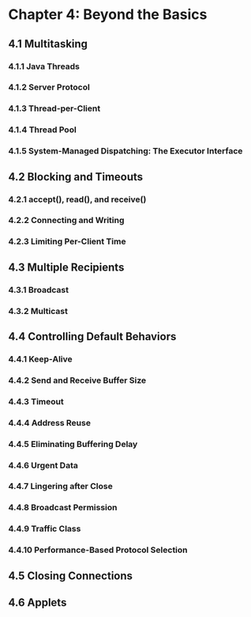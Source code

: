 # Chapter 4: Beyond the Basics
## 4.1 Multitasking
### 4.1.1 Java Threads
### 4.1.2 Server Protocol
### 4.1.3 Thread-per-Client
### 4.1.4 Thread Pool
### 4.1.5 System-Managed Dispatching: The Executor Interface
## 4.2 Blocking and Timeouts
### 4.2.1 accept(), read(), and receive()
### 4.2.2 Connecting and Writing
### 4.2.3 Limiting Per-Client Time
## 4.3 Multiple Recipients
### 4.3.1 Broadcast
### 4.3.2 Multicast
## 4.4 Controlling Default Behaviors
### 4.4.1 Keep-Alive
### 4.4.2 Send and Receive Buffer Size
### 4.4.3 Timeout
### 4.4.4 Address Reuse
### 4.4.5 Eliminating Buffering Delay
### 4.4.6 Urgent Data
### 4.4.7 Lingering after Close
### 4.4.8 Broadcast Permission
### 4.4.9 Traffic Class
### 4.4.10 Performance-Based Protocol Selection
## 4.5 Closing Connections
## 4.6 Applets
